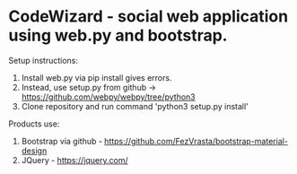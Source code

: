 # CodeWizard - social web application using web.py and bootstrap.
Setup instructions:
1. Install web.py via pip install gives errors.
2. Instead, use setup.py from github -> https://github.com/webpy/webpy/tree/python3
3. Clone repository and run command 'python3 setup.py install'

Products use:
1. Bootstrap via github - https://github.com/FezVrasta/bootstrap-material-design
2. JQuery - https://jquery.com/
